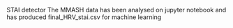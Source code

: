 STAI detector
The MMASH data has been analysed on jupyter notebook and has produced final_HRV_stai.csv for machine learning
